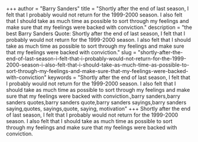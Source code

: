 +++
author = "Barry Sanders"
title = "Shortly after the end of last season, I felt that I probably would not return for the 1999-2000 season. I also felt that I should take as much time as possible to sort through my feelings and make sure that my feelings were backed with conviction."
description = "the best Barry Sanders Quote: Shortly after the end of last season, I felt that I probably would not return for the 1999-2000 season. I also felt that I should take as much time as possible to sort through my feelings and make sure that my feelings were backed with conviction."
slug = "shortly-after-the-end-of-last-season-i-felt-that-i-probably-would-not-return-for-the-1999-2000-season-i-also-felt-that-i-should-take-as-much-time-as-possible-to-sort-through-my-feelings-and-make-sure-that-my-feelings-were-backed-with-conviction"
keywords = "Shortly after the end of last season, I felt that I probably would not return for the 1999-2000 season. I also felt that I should take as much time as possible to sort through my feelings and make sure that my feelings were backed with conviction.,barry sanders,barry sanders quotes,barry sanders quote,barry sanders sayings,barry sanders saying,quotes, sayings,quote, saying, motivation"
+++
Shortly after the end of last season, I felt that I probably would not return for the 1999-2000 season. I also felt that I should take as much time as possible to sort through my feelings and make sure that my feelings were backed with conviction.
